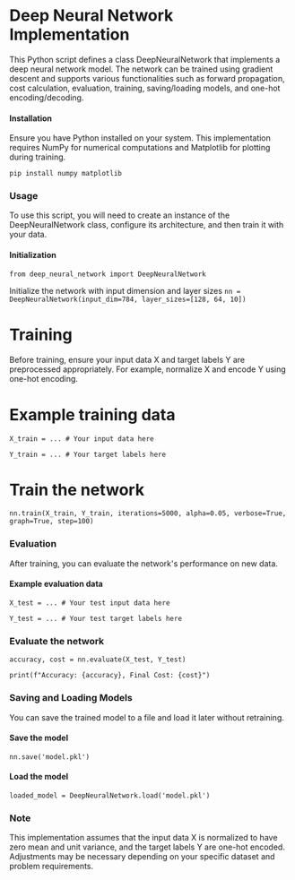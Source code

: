 # Deep Neural Network Implementation
This Python script defines a class DeepNeuralNetwork that implements a deep neural network model. The network can be trained using gradient descent and supports various functionalities such as forward propagation, cost calculation, evaluation, training, saving/loading models, and one-hot encoding/decoding.

#### Installation
Ensure you have Python installed on your system. This implementation requires NumPy for numerical computations and Matplotlib for plotting during training.

``` pip install numpy matplotlib ```

### Usage
To use this script, you will need to create an instance of the DeepNeuralNetwork class, configure its architecture, and then train it with your data.

#### Initialization
```from deep_neural_network import DeepNeuralNetwork```

Initialize the network with input dimension and layer sizes
```nn = DeepNeuralNetwork(input_dim=784, layer_sizes=[128, 64, 10])```


# Training
Before training, ensure your input data X and target labels Y are preprocessed appropriately. For example, normalize X and encode Y using one-hot encoding.

# Example training data
```X_train = ... # Your input data here```

```Y_train = ... # Your target labels here```

# Train the network
```nn.train(X_train, Y_train, iterations=5000, alpha=0.05, verbose=True, graph=True, step=100)```

### Evaluation
After training, you can evaluate the network's performance on new data.

#### Example evaluation data
```X_test = ... # Your test input data here```

```Y_test = ... # Your test target labels here```

### Evaluate the network
```accuracy, cost = nn.evaluate(X_test, Y_test)```

```print(f"Accuracy: {accuracy}, Final Cost: {cost}")```

### Saving and Loading Models
You can save the trained model to a file and load it later without retraining.

#### Save the model
```nn.save('model.pkl')```

#### Load the model
```loaded_model = DeepNeuralNetwork.load('model.pkl')```

### Note
This implementation assumes that the input data X is normalized to have zero mean and unit variance, and the target labels Y are one-hot encoded. Adjustments may be necessary depending on your specific dataset and problem requirements.

